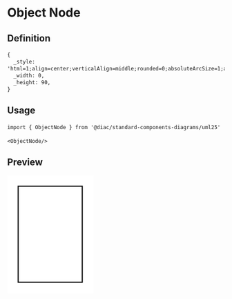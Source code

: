 # Object Node

## Definition

```
{
  _style: 'html=1;align=center;verticalAlign=middle;rounded=0;absoluteArcSize=1;arcSize=10;dashed=0;whiteSpace=wrap;',
  _width: 0,
  _height: 90,
}
```

## Usage

```
import { ObjectNode } from '@diac/standard-components-diagrams/uml25'

<ObjectNode/>
```

## Preview

<img src="./object-node.png" width="200"/>

